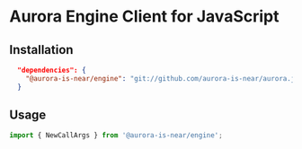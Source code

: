 # Aurora Engine Client for JavaScript

## Installation

```json
  "dependencies": {
    "@aurora-is-near/engine": "git://github.com/aurora-is-near/aurora.js",
  }
```

## Usage

```js
import { NewCallArgs } from '@aurora-is-near/engine';
```

